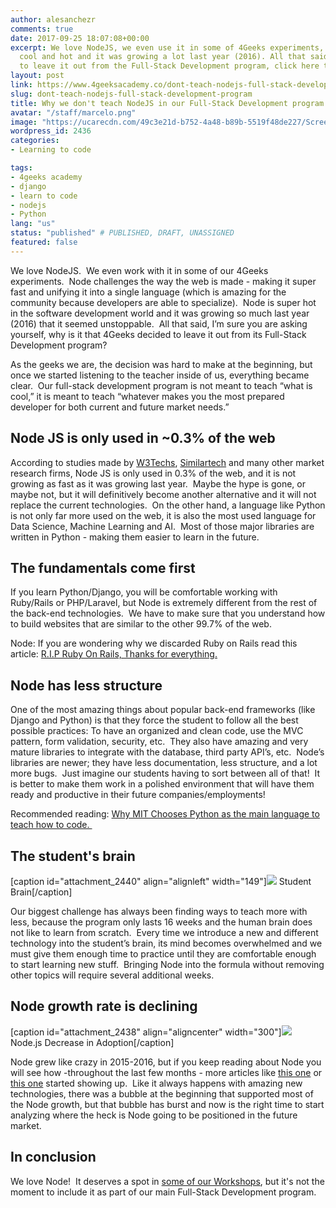 ```yaml
---
author: alesanchezr
comments: true
date: 2017-09-25 18:07:08+00:00
excerpt: We love NodeJS, we even use it in some of 4Geeks experiments, it is super
  cool and hot and it was growing a lot last year (2016). All that said, 4Geeks decided
  to leave it out from the Full-Stack Development program, click here to learn why.
layout: post
link: https://www.4geeksacademy.co/dont-teach-nodejs-full-stack-development-program/
slug: dont-teach-nodejs-full-stack-development-program
title: Why we don't teach NodeJS in our Full-Stack Development program
avatar: "/staff/marcelo.png"
image: "https://ucarecdn.com/49c3e21d-b752-4a48-b89b-5519f48de227/ScreenShot20170925at105452PM.png"
wordpress_id: 2436
categories:
- Learning to code

tags:
- 4geeks academy
- django
- learn to code
- nodejs
- Python
lang: "us"
status: "published" # PUBLISHED, DRAFT, UNASSIGNED
featured: false
---
```


We love NodeJS.  We even work with it in some of our 4Geeks experiments.  Node challenges the way the web is made - making it super fast and unifying it into a single language (which is amazing for the community because developers are able to specialize).  Node is super hot in the software development world and it was growing so much last year (2016) that it seemed unstoppable.  All that said, I’m sure you are asking yourself, why is it that 4Geeks decided to leave it out from its Full-Stack Development program?

As the geeks we are, the decision was hard to make at the beginning, but once we started listening to the teacher inside of us, everything became clear.  Our full-stack development program is not meant to teach “what is cool,” it is meant to teach “whatever makes you the most prepared developer for both current and future market needs.”


## Node JS is only used in ~0.3% of the web


According to studies made by [W3Techs](https://w3techs.com/technologies/details/ws-nodejs/all/all), [Similartech](https://www.similartech.com/technologies/nodejs) and many other market research firms, Node JS is only used in 0.3% of the web, and it is not growing as fast as it was growing last year.  Maybe the hype is gone, or maybe not, but it will definitively become another alternative and it will not replace the current technologies.  On the other hand, a language like Python is not only far more used on the web, it is also the most used language for Data Science, Machine Learning and AI.  Most of those major libraries are written in Python - making them easier to learn in the future.


## The fundamentals come first


If you learn Python/Django, you will be comfortable working with Ruby/Rails or PHP/Laravel, but Node is extremely different from the rest of the back-end technologies.  We have to make sure that you understand how to build websites that are similar to the other 99.7% of the web.

Node: If you are wondering why we discarded Ruby on Rails read this article: [R.I.P Ruby On Rails, Thanks for everything.](https://www.4geeksacademy.co/rip-ruby-on-rails/)


## Node has less structure


One of the most amazing things about popular back-end frameworks (like Django and Python) is that they force the student to follow all the best possible practices: To have an organized and clean code, use the MVC pattern, form validation, security, etc.  They also have amazing and very mature libraries to integrate with the database, third party API’s, etc.  Node’s libraries are newer; they have less documentation, less structure, and a lot more bugs.  Just imagine our students having to sort between all of that!  It is better to make them work in a polished environment that will have them ready and productive in their future companies/employments!

Recommended reading: [Why MIT Chooses Python as the main language to teach how to code. ](https://cemerick.com/2009/03/24/why-mit-now-uses-python-instead-of-scheme-for-its-undergraduate-cs-program/)


## The student's brain






[caption id="attachment_2440" align="alignleft" width="149"]![](https://www.4geeksacademy.co/wp-content/uploads/2017/09/brain-august2013.jpg) Student Brain[/caption]




Our biggest challenge has always been finding ways to teach more with less, because the program only lasts 16 weeks and the human brain does not like to learn from scratch.  Every time we introduce a new and different technology into the student’s brain, its mind becomes overwhelmed and we must give them enough time to practice until they are comfortable enough to start learning new stuff.  Bringing Node into the formula without removing other topics will require several additional weeks.




## Node growth rate is declining


[caption id="attachment_2438" align="aligncenter" width="300"]![](https://www.4geeksacademy.co/wp-content/uploads/2017/09/node-downloads-1-300x150.png) Node.js Decrease in Adoption[/caption]

Node grew like crazy in 2015-2016, but if you keep reading about Node you will see how -throughout the last few months - more articles like [this one](https://blog.geekforbrains.com/after-a-year-of-using-nodejs-in-production-78eecef1f65a) or [this one](https://medium.com/@tjholowaychuk/farewell-node-js-4ba9e7f3e52b) started showing up.  Like it always happens with amazing new technologies, there was a bubble at the beginning that supported most of the Node growth, but that bubble has burst and now is the right time to start analyzing where the heck is Node going to be positioned in the future market.


## In conclusion


We love Node!  It deserves a spot in [some of our Workshops](https://www.4geeksacademy.co/calendar/?type=events), but it's not the moment to include it as part of our main Full-Stack Development program.


